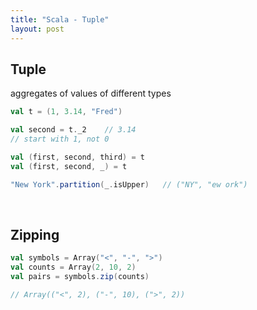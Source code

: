 ```yaml
---
title: "Scala - Tuple"
layout: post
---
```



## Tuple

aggregates of values of different types  

```scala
val t = (1, 3.14, "Fred")

val second = t._2    // 3.14
// start with 1, not 0

val (first, second, third) = t
val (first, second, _) = t

"New York".partition(_.isUpper)   // ("NY", "ew ork")
```


<br/>


## Zipping

```scala
val symbols = Array("<", "-", ">")
val counts = Array(2, 10, 2)
val pairs = symbols.zip(counts)

// Array(("<", 2), ("-", 10), (">", 2))
```

